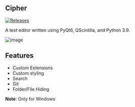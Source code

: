 ## Cipher

[![Releases](https://custom-icon-badges.demolab.com/github/v/release/Srpboyz/Cipher?display_name=tag&color=228BE6)](https://github.com/Srpboyz/Cipher/releases)

A text editor written using PyQt6, QScintilla, and Python 3.9.

![image](https://i.imgur.com/YhpugER.png)

## Features

- Custom Extensions
- Custom styling
- Search
- Git
- Folder/File Hiding

 **Note**: Only for Windows
